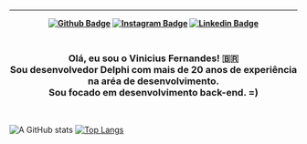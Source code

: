 <h4 align="center">
 
<hr>

[![Github Badge](https://img.shields.io/badge/-Facebook-blue?style=for-the-badge&logo=Facebook&logoColor=white&link=https://github.com/viniciusflf)](https://www.facebook.com/viniciusflf/)
[![Instagram Badge](https://img.shields.io/badge/-instagram-red?style=for-the-badge&logo=instagram&logoColor=white&link=https://github.com/viniciusflf)](https://www.instagram.com/viniciusflf79/)
[![Linkedin Badge](https://img.shields.io/badge/-Linkedin-blue?style=for-the-badge&logo=Linkedin&logoColor=white&link=https://github.com/viniciusflf)](https://www.linkedin.com/in/viniciusflf/)
</h4>

<h3 align="center">
 <br>
Olá, eu sou o Vinicius Fernandes! 🇧🇷
<br>
 Sou desenvolvedor Delphi com mais de 20 anos de experiência na aréa de desenvolvimento. <br>
 Sou focado em desenvolvimento back-end. =)
</h3>

<br>

![A GitHub stats](https://github-readme-stats.vercel.app/api?username=viniciusflf&show_icons=true&theme=tokyonight)
[![Top Langs](https://github-readme-stats.vercel.app/api/top-langs/?username=viniciusflf&layout=compact&theme=tokyonight)](https://github.com/viniciusflf)
